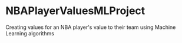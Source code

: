 # NBAPlayerValuesMLProject
Creating values for an NBA player's value to their team using Machine Learning algorithms
